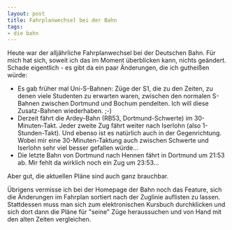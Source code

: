 ```yaml
--- 
layout: post
title: Fahrplanwechsel bei der Bahn
tags: 
- die bahn
---
```

Heute war der alljährliche Fahrplanwechsel bei der Deutschen Bahn. Für mich hat sich, soweit ich das im Moment überblicken kann, nichts geändert. Schade eigentlich - es gibt da ein paar Änderungen, die ich gutheißen würde:
<ul>
	<li>Es gab früher mal Uni-S-Bahnen: Züge der S1, die zu den Zeiten, zu denen viele Studenten zu erwarten waren, zwischen den normalen S-Bahnen zwischen Dortmund und Bochum pendelten. Ich will diese Zusatz-Bahnen wiederhaben. ;-)</li>
	<li>Derzeit fährt die Ardey-Bahn (RB53, Dortmund-Schwerte) im 30-Minuten-Takt. Jeder zweite Zug fährt weiter nach Iserlohn (also 1-Stunden-Takt). Und ebenso ist es natürlich auch in der Gegenrichtung. Wobei mir eine 30-Minuten-Taktung auch zwischen Schwerte und Iserlohn sehr viel besser gefallen würde...</li>
	<li>Die letzte Bahn von Dortmund nach Hennen fährt in Dortmund um 21:53 ab. Mir fehlt da wirklich noch ein Zug um 23:53...</li>
</ul>
Aber gut, die aktuellen Pläne sind auch ganz brauchbar.

Übrigens vermisse ich bei der Homepage der Bahn noch das Feature, sich die Änderungen im Fahrplan sortiert nach der Zuglinie auflisten zu lassen. Stattdessen muss man sich zum elektronischen Kursbuch durchklicken und sich dort dann die Pläne für "seine" Züge heraussuchen und von Hand mit den alten Zeiten vergleichen.
